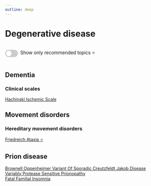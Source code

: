 ```yaml
---
outline: deep
---
```

<style>

.star-link-list {
  list-style-type: none !important;
  padding-left: 0 !important;
  margin-left: 0 !important;
}

.switch-container {
  display: flex;
  align-items: center;
  gap: 0.5rem;
  padding: 1rem 0;
  font-size: 0.95rem;
}

.switch {
  position: relative;
  display: inline-block;
  width: 42px;
  height: 24px;
}

.switch input {
  opacity: 0;
  width: 0;
  height: 0;
}

.slider {
  position: absolute;
  cursor: pointer;
  top: 0; left: 0; right: 0; bottom: 0;
  background-color: #ccc;
  border-radius: 24px;
  transition: 0.4s;
}

.slider:before {
  content: "";
  position: absolute;
  height: 18px;
  width: 18px;
  left: 3px;
  bottom: 3px;
  background-color: white;
  border-radius: 50%;
  transition: 0.4s;
}

input:checked + .slider {
  background-color: #42b983;
}

input:checked + .slider:before {
  transform: translateX(18px);
}

</style>

# Degenerative disease

<div class="switch-container">
  <label class="switch">
    <input type="checkbox" id="toggle-stars">
    <span class="slider"></span>
  </label>
  <span>Show only recommended topics ⭐</span>
</div>

## Dementia

### Clinical scales

[Hachinski Ischemic Scale](https://radiopaedia.org/articles/hachinski-ischemic-scale)  

## Movement disorders

### Hereditary movement disorders

[Friedreich Ataxia ⭐](https://radiopaedia.org/articles/friedreich-ataxia)  

## Prion disease

[Brownell Oppenheimer Variant Of Sporadic Creutzfeldt Jakob Disease](https://radiopaedia.org/articles/brownell-oppenheimer-variant-of-sporadic-creutzfeldt-jakob-disease)  
[Variably Protease Sensitive Prionopathy](https://radiopaedia.org/articles/variably-protease-sensitive-prionopathy-2)  
[Fatal Familial Insomnia](https://radiopaedia.org/articles/fatal-familial-insomnia)  